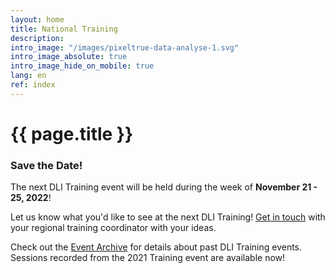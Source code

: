 ```yaml
---
layout: home
title: National Training
description:
intro_image: "/images/pixeltrue-data-analyse-1.svg"
intro_image_absolute: true
intro_image_hide_on_mobile: true
lang: en
ref: index
---
```


# {{ page.title }}


### Save the Date!

The next DLI Training event will be held during the week of **November 21 - 25, 2022**!
<!--

All of the training materials are available in English and French in the [CUDO Repository](https://cudo.carleton.ca/dli-training/4360), as well as linked to each of the session descriptions in the [Schedule](/en/schedule).

We also invite you to submit your [feedback](/en/feedback) on the sessions.
-->

Let us know what you'd like to see at the next DLI Training! [Get in touch](/en/contact) with your regional training coordinator with your ideas.

Check out the [Event Archive](/en/archive) for details about past DLI Training events. Sessions recorded from the 2021 Training event are available now!
